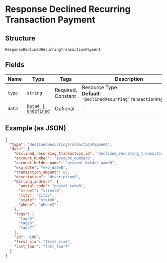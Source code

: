
# Response Declined Recurring Transaction Payment

## Structure

`ResponseDeclinedRecurringTransactionPayment`

## Fields

| Name | Type | Tags | Description |
|  --- | --- | --- | --- |
| `type` | `string` | Required, Constant | Resource Type<br>**Default**: `'DeclinedRecurringTransactionPayment'` |
| `data` | [`Data4 \| undefined`](../../doc/models/data-4.md) | Optional | - |

## Example (as JSON)

```json
{
  "type": "DeclinedRecurringTransactionPayment",
  "data": {
    "declined_recurring_transaction_id": "declined_recurring_transaction_id6",
    "account_number": "account_number0",
    "account_holder_name": "account_holder_name0",
    "exp_date": "exp_date8",
    "transaction_amount": 88,
    "description": "description0",
    "billing_address": {
      "postal_code": "postal_code0",
      "street": "street8",
      "city": "city2",
      "state": "state6",
      "phone": "phone2"
    },
    "tags": [
      "tags5",
      "tags6",
      "tags7"
    ],
    "id": "id0",
    "first_six": "first_six4",
    "last_four": "last_four4"
  }
}
```

